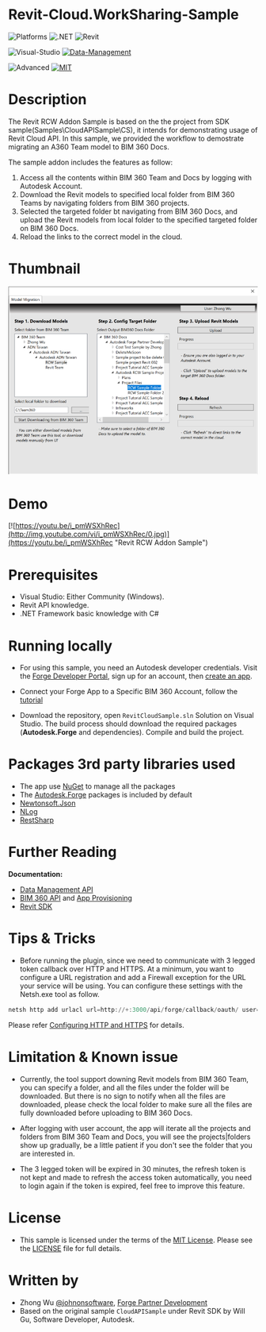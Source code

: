 # Revit-Cloud.WorkSharing-Sample
 
![Platforms](https://img.shields.io/badge/platform-Windows-lightgray.svg)
![.NET](https://img.shields.io/badge/.NET-4.8-blue.svg)
![Revit](https://img.shields.io/badge/Revit-2022-blue.svg)

![Visual-Studio](https://img.shields.io/badge/Visual%20Studio-2019-green.svg)
[![Data-Management](https://img.shields.io/badge/Data%20Management-v2-green.svg)](http://developer.autodesk.com/)


![Advanced](https://img.shields.io/badge/Level-Advanced-red.svg)
[![MIT](https://img.shields.io/badge/License-MIT-blue.svg)](http://opensource.org/licenses/MIT)


# Description
The Revit RCW Addon Sample is based on the the project from SDK sample(Samples\CloudAPISample\CS), it intends for demonstrating usage of Revit Cloud API. In this sample, we provided the workflow to demostrate migrating an A360 Team model to BIM 360 Docs.

The sample addon includes the features as follow:
1. Access all the contents within BIM 360 Team and Docs by logging with Autodesk Account.
2. Download the Revit models to specified local folder from BIM 360 Teams by navigating folders from BIM 360 projects.
3. Selected the targeted folder bt navigating from BIM 360 Docs, and upload the Revit models from local folder to the specified targeted folder on BIM 360 Docs.
4. Reload the links to the correct model in the cloud.

# Thumbnail
![thumbnail](/thumbnail.png)

# Demo
[![https://youtu.be/i_pmWSXhRec](http://img.youtube.com/vi/i_pmWSXhRec/0.jpg)](https://youtu.be/i_pmWSXhRec "Revit RCW Addon Sample")


# Prerequisites
- Visual Studio: Either Community (Windows).
- Revit API knowledge.
- .NET Framework basic knowledge with C#

# Running locally
- For using this sample, you need an Autodesk developer credentials. Visit the [Forge Developer Portal](https://developer.autodesk.com), sign up for an account, then [create an app](https://developer.autodesk.com/myapps/create). 

- Connect your Forge App to a Specific BIM 360 Account, follow the [tutorial](https://forge.autodesk.com/en/docs/bim360/v1/tutorials/getting-started/get-access-to-account/)

- Download the repository, open `RevitCloudSample.sln` Solution on Visual Studio. The build process should download the required packages (**Autodesk.Forge** and dependencies). Compile and build the project.

# Packages 3rd party libraries used
- The app use [NuGet](https://api.nuget.org/v3/index.json) to manage all the packages
- The [Autodesk.Forge](https://www.nuget.org/packages/Autodesk.Forge/) packages is included by default
- [Newtonsoft.Json](https://www.newtonsoft.com/json)
- [NLog](https://nlog-project.org/)
- [RestSharp](http://restsharp.org/)


# Further Reading
**Documentation:**
- [Data Management API](https://forge.autodesk.com/en/docs/data/v2/developers_guide/overview/)
- [BIM 360 API](https://developer.autodesk.com/en/docs/bim360/v1/overview/) and [App Provisioning](https://forge.autodesk.com/blog/bim-360-docs-provisioning-forge-apps)
- [Revit SDK](https://www.revitapidocs.com/)


# Tips & Tricks
- Before running the plugin, since we need to communicate with 3 legged token callback over HTTP and HTTPS. At a minimum, you want to configure a URL registration and add a Firewall exception for the URL your service will be using. You can configure these settings with the Netsh.exe tool as follow. 
```powershell
netsh http add urlacl url=http://+:3000/api/forge/callback/oauth/ user=DOMAIN\user
```
Please refer [Configuring HTTP and HTTPS](https://docs.microsoft.com/en-us/dotnet/framework/wcf/feature-details/configuring-http-and-https?redirectedfrom=MSDN) for details.

# Limitation & Known issue
- Currently,  the tool support downing Revit models from BIM 360 Team, you can specify a folder, and all the files under the folder will be downloaded. But there is no sign to notify when all the files are downloaded, please check the local folder to make sure all the files are fully downloaded before uploading to BIM 360 Docs.   

- After logging with user account, the app will iterate all the projects and folders from BIM 360 Team and Docs, you will see the projects|folders show up gradually, be a little patient if you don't see the folder that you are interested in.

- The 3 legged token will be expired in 30 minutes, the refresh token is not kept and made to refresh the access token automatically, you need to login again if the token is expired, feel free to improve this feature.

# License
- This sample is licensed under the terms of the [MIT License](http://opensource.org/licenses/MIT). Please see the [LICENSE](LICENSE.md) file for full details.


# Written by
- Zhong Wu [@johnonsoftware](https://twitter.com/johnonsoftware), [Forge Partner Development](http://forge.autodesk.com)
- Based on the original sample `CloudAPISample` under Revit SDK by Will Gu, Software Developer, Autodesk.
